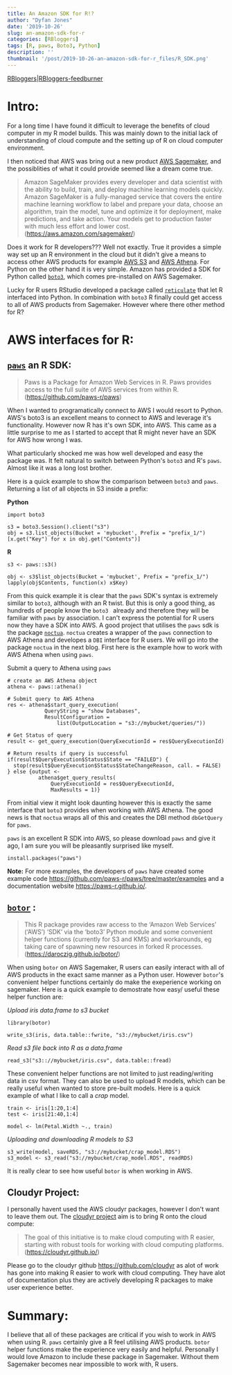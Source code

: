 ```yaml
---
title: An Amazon SDK for R!?
author: "Dyfan Jones"
date: '2019-10-26'
slug: an-amazon-sdk-for-r
categories: [RBloggers]
tags: [R, paws, Boto3, Python]
description: ''
thumbnail: '/post/2019-10-26-an-amazon-sdk-for-r_files/R_SDK.png'
---
```


[RBloggers](https://www.r-bloggers.com)|[RBloggers-feedburner](http://feeds.feedburner.com/RBloggers)

# Intro:

For a long time I have found it difficult to leverage the benefits of cloud computer in my R model builds. This was mainly down to the initial lack of understanding of cloud compute and the setting up of R on cloud computer environment.

I then noticed that AWS was bring out a new product [AWS Sagemaker](https://aws.amazon.com/sagemaker/), and the possiblities of what it could provide seemed like a dream come true. 

> Amazon SageMaker provides every developer and data scientist with the ability to build, train, and deploy machine learning models quickly. Amazon SageMaker is a fully-managed service that covers the entire machine learning workflow to label and prepare your data, choose an algorithm, train the model, tune and optimize it for deployment, make predictions, and take action. Your models get to production faster with much less effort and lower cost. (https://aws.amazon.com/sagemaker/)

Does it work for R developers??? Well not exactly. True it provides a simple way set up an R environment in the cloud but it didn't give a means to access other AWS products for example [AWS S3](https://aws.amazon.com/s3/) and [AWS Athena](https://aws.amazon.com/athena/). For Python on the other hand it is very simple. Amazon has provided a SDK for Python called [`boto3`](https://boto3.amazonaws.com/v1/documentation/api/latest/index.html), which comes pre-installed on AWS Sagemaker. 

Lucky for R users RStudio developed a package called [`reticulate`](https://rstudio.github.io/reticulate/) that let R interfaced into Python. In combination with `boto3` R finally could get access to all of AWS products from Sagemaker. However where there other method for R? 

# AWS interfaces for R:

## [`paws`](https://paws-r.github.io/) an R SDK:

> Paws is a Package for Amazon Web Services in R. Paws provides access to the full suite of AWS services from within R.(https://github.com/paws-r/paws)

When I wanted to programatically connect to AWS I would resort to Python. AWS's boto3 is an excellent means to connect to AWS and leverage it's functionality. However now R has it's own SDK, into AWS. This came as a little surprise to me as I started to accept that R might never have an SDK for AWS how wrong I was. 

What particularly shocked me was how well developed and easy the package was. It felt natural to switch between Python's `boto3` and R's `paws`. Almost like it was a long lost brother. 

Here is a quick example to show the comparison between `boto3` and `paws`. Returning a list of all objects in S3 inside a prefix:

**Python**

```
import boto3

s3 = boto3.Session().client("s3")
obj = s3.list_objects(Bucket = 'mybucket', Prefix = "prefix_1/")
[x.get("Key") for x in obj.get("Contents")]

```

**R**
```
s3 <- paws::s3()

obj <- s3$list_objects(Bucket = 'mybucket', Prefix = "prefix_1/")
lapply(obj$Contents, function(x) x$Key)
```

From this quick example it is clear that the `paws` SDK's syntax is extremely similar to `boto3`, although with an R twist. But this is only a good thing, as hundreds of people know the `boto3 ` already and therefore they will be familiar with `paws` by association. I can't express the potential for R users now they have a SDK into AWS. A good project that utilises the `paws` sdk is the package [`noctua`](https://cran.r-project.org/web/packages/noctua/index.html). `noctua` creates a wrapper of the `paws` connection to AWS Athena and developes a `DBI` interface for R users. We will go into the package `noctua` in the next blog. First here is the example how to work with AWS Athena when using `paws`.

Submit a query to Athena using `paws`
```
# create an AWS Athena object
athena <- paws::athena()

# Submit query to AWS Athena
res <- athena$start_query_execution(
            QueryString = "show Databases",
            ResultConfiguration = 
                list(OutputLocation = "s3://mybucket/queries/"))

# Get Status of query
result <- get_query_execution(QueryExecutionId = res$QueryExecutionId)

# Return results if query is successful
if(result$QueryExecution$Status$State == "FAILED") {
  stop(result$QueryExecution$Status$StateChangeReason, call. = FALSE)
} else {output <- 
          athena$get_query_results(
              QueryExecutionId = res$QueryExecutionId,
              MaxResults = 1)}
```

From initial view it might look daunting however this is exactly the same interface that `boto3` provides when working with AWS Athena. The good news is that `noctua` wraps all of this and creates the DBI method `dbGetQuery` for `paws`.

`paws` is an excellent R SDK into AWS, so please download `paws` and give it ago, I am sure you will be pleasantly surprised like myself.

```
install.packages("paws")
```

**Note:** For more examples, the developers of `paws` have created some example code https://github.com/paws-r/paws/tree/master/examples and a  documentation website https://paws-r.github.io/.

## [`botor`](https://daroczig.github.io/botor/) :

> This R package provides raw access to the ‘Amazon Web Services’ (‘AWS’) ‘SDK’ via the ‘boto3’ Python module and some convenient helper functions (currently for S3 and KMS) and workarounds, eg taking care of spawning new resources in forked R processes. (https://daroczig.github.io/botor/)

When using `botor` on AWS Sagemaker, R users can easily interact with all of AWS products in the exact same manner as a Python user. However `botor`'s convenient helper functions certainly do make the exeperience working on sagemaker. Here is a quick example to demostrate how easy/ useful these helper function are:

*Upload iris data.frame to s3 bucket*

```
library(botor)

write_s3(iris, data.table::fwrite, "s3://mybucket/iris.csv")
```

*Read s3 file back into R as a data.frame*

```
read_s3("s3:://mybucket/iris.csv", data.table::fread)

```

These convenient helper functions are not limited to just reading/writing data in csv format. They can also be used to upload R models, which can be really useful when wanted to store pre-built models. Here is a quick example of what I like to call a *crap* model.

```
train <- iris[1:20,1:4]
test <- iris[21:40,1:4]
 
model <- lm(Petal.Width ~., train)

```

*Uploading and downloading R models to S3*

```
s3_write(model, saveRDS, "s3://mybucket/crap_model.RDS")
s3_model <- s3_read("s3://mybucket/crap_model.RDS", readRDS)
```

It is really clear to see how useful `botor` is when working in AWS.

## Cloudyr Project:

I personally havent used the AWS cloudyr packages, however I don't want to leave them out. The [cloudyr project](https://cloudyr.github.io/) aim is to bring R onto the cloud compute:

> The goal of this initiative is to make cloud computing with R easier, starting with robust tools for working with cloud computing platforms.(https://cloudyr.github.io/)

Please go to the cloudyr github https://github.com/cloudyr as alot of work has gone into making R easier to work with cloud computing. They have alot of documentation plus they are actively developing R packages to make user experience better.

# Summary:

I believe that all of these packages are critical if you wish to work in AWS when using R. `paws` certainly give a R feel utilising AWS products. `botor` helper functions make the experience very easily and helpful. Personally I would love Amazon to include these package in Sagemaker. Without them Sagemaker becomes near impossible to work with,  R users.
